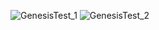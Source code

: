 
![GenesisTest_1](https://user-images.githubusercontent.com/114873704/195171912-9eb80b22-268d-4801-a9d9-b1291700237b.png)
![GenesisTest_2](https://user-images.githubusercontent.com/114873704/195172157-2d4742fe-1fb7-451f-8deb-eb2aa6f51c47.png)
